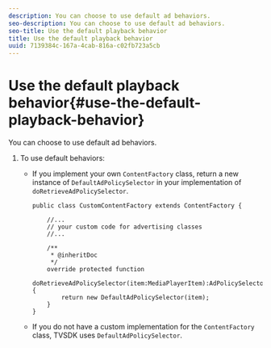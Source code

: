```yaml
---
description: You can choose to use default ad behaviors.
seo-description: You can choose to use default ad behaviors.
seo-title: Use the default playback behavior
title: Use the default playback behavior
uuid: 7139384c-167a-4cab-816a-c02fb723a5cb
---
```


# Use the default playback behavior{#use-the-default-playback-behavior}

You can choose to use default ad behaviors.

1. To use default behaviors:

    * If you implement your own `ContentFactory` class, return a new instance of `DefaultAdPolicySelector` in your implementation of `doRetrieveAdPolicySelector`.     
    
      ```    
      public class CustomContentFactory extends ContentFactory { 
        
          //... 
          // your custom code for advertising classes 
          //... 
            
          /** 
           * @inheritDoc 
           */ 
          override protected function  
            doRetrieveAdPolicySelector(item:MediaPlayerItem):AdPolicySelector { 
              return new DefaultAdPolicySelector(item); 
          } 
      }
      ```

    * If you do not have a custom implementation for the `ContentFactory` class, TVSDK uses `DefaultAdPolicySelector`.

